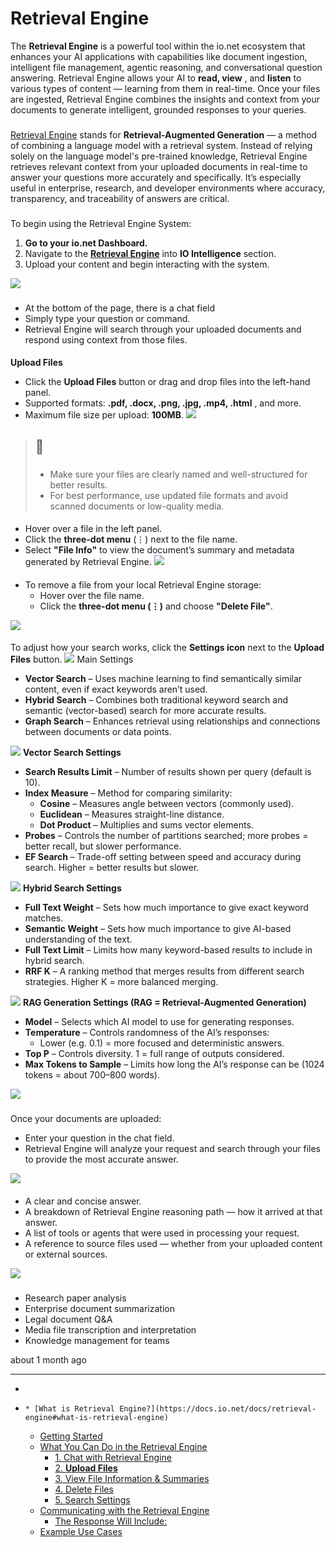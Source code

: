 # Retrieval Engine
The **Retrieval Engine** is a powerful tool within the io.net ecosystem that enhances your AI applications with capabilities like document ingestion, intelligent file management, agentic reasoning, and conversational question answering.
Retrieval Engine allows your AI to **read, view** , and **listen** to various types of content — learning from them in real-time. Once your files are ingested, Retrieval Engine combines the insights and context from your documents to generate intelligent, grounded responses to your queries.
### [](https://docs.io.net/docs/retrieval-engine#what-is-retrieval-engine)
[Retrieval Engine](https://ai.io.net/ai/re) stands for **Retrieval-Augmented Generation** — a method of combining a language model with a retrieval system. Instead of relying solely on the language model's pre-trained knowledge, Retrieval Engine retrieves relevant context from your uploaded documents in real-time to answer your questions more accurately and specifically.
It’s especially useful in enterprise, research, and developer environments where accuracy, transparency, and traceability of answers are critical.
### [](https://docs.io.net/docs/retrieval-engine#getting-started)
To begin using the Retrieval Engine System:
  1. **Go to your io.net Dashboard.**
  2. Navigate to the **[Retrieval Engine](https://ai.io.net/ai/re)** into **IO Intelligence** section.
  3. Upload your content and begin interacting with the system.

![](https://files.readme.io/0a6be78cd8f6dced4bce873a917652afe5862debee68a05361248406c486239d-Rag1.jpg)
### [](https://docs.io.net/docs/retrieval-engine#what-you-can-do-in-the-retrieval-engine)
#### [](https://docs.io.net/docs/retrieval-engine#1-chat-with-retrieval-engine)
  * At the bottom of the page, there is a chat field
  * Simply type your question or command.
  * Retrieval Engine will search through your uploaded documents and respond using context from those files.


#### 
**Upload Files**
[](https://docs.io.net/docs/retrieval-engine#2-upload-files)
  * Click the **Upload Files** button or drag and drop files into the left-hand panel.
  * Supported formats: **.pdf, .docx, .png, .jpg, .mp4, .html** , and more.
  * Maximum file size per upload: **100MB**.
![](https://files.readme.io/4ff2e7e4ac1c289adf4aa036bedf34a72a9fdff76cf70efc22861275cc159489-rag4.jpg)


> ## 📘
> ### [](https://docs.io.net/docs/retrieval-engine#notes--best-practices)
>   * Make sure your files are clearly named and well-structured for better results.
>   * For best performance, use updated file formats and avoid scanned documents or low-quality media.
> 

#### [](https://docs.io.net/docs/retrieval-engine#3-view-file-information--summaries)
  * Hover over a file in the left panel.
  * Click the **three-dot menu** (⋮) next to the file name.
  * Select **"File Info"** to view the document’s summary and metadata generated by Retrieval Engine.
![](https://files.readme.io/a512695cc2f10a4aad469a00432eda79f43a17ff6786ee692b1aba654c92fc09-rag6.jpg)


#### [](https://docs.io.net/docs/retrieval-engine#4-delete-files)
  * To remove a file from your local Retrieval Engine storage: 
    * Hover over the file name.
    * Click the **three-dot menu (⋮)** and choose **"Delete File"**.

![](https://files.readme.io/84ac6e792314b744649f205a8ed270d2ee5cde7bbc7f07c8899991e634c88c38-rag5.jpg)
#### [](https://docs.io.net/docs/retrieval-engine#5-search-settings)
To adjust how your search works, click the **Settings icon** next to the **Upload Files** button.
![](https://files.readme.io/13a833c25a0feb52fe2c2da7ba27502c9ed26194043b29229ba90c55acceedc2-Search_Settings.png)
Main Settings
  * **Vector Search** – Uses machine learning to find semantically similar content, even if exact keywords aren’t used.
  * **Hybrid Search** – Combines both traditional keyword search and semantic (vector-based) search for more accurate results.
  * **Graph Search** – Enhances retrieval using relationships and connections between documents or data points.

![](https://files.readme.io/31b740bde0d968191c04a9e3d3778f185aae33a73ffa25bc7fa832fc71ec22b1-Search_Settings2.png)
**Vector Search Settings**
  * **Search Results Limit** – Number of results shown per query (default is 10).
  * **Index Measure** – Method for comparing similarity: 
    * **Cosine** – Measures angle between vectors (commonly used).
    * **Euclidean** – Measures straight-line distance.
    * **Dot Product** – Multiplies and sums vector elements.
  * **Probes** – Controls the number of partitions searched; more probes = better recall, but slower performance.
  * **EF Search** – Trade-off setting between speed and accuracy during search. Higher = better results but slower.

![](https://files.readme.io/d699807582879a8eaa95bd34cd4ba69c19fa0f9c5ac5471fcd31fcb6e24cbc6a-Vector_Search.png)
**Hybrid Search Settings**
  * **Full Text Weight** – Sets how much importance to give exact keyword matches.
  * **Semantic Weight** – Sets how much importance to give AI-based understanding of the text.
  * **Full Text Limit** – Limits how many keyword-based results to include in hybrid search.
  * **RRF K** – A ranking method that merges results from different search strategies. Higher K = more balanced merging.

![](https://files.readme.io/21395726e0058fc930aa1fca18057f770ad934c536172f33ab6b5eac720ab55b-Hybrid_Search_Settings.png)
**RAG Generation Settings (RAG = Retrieval-Augmented Generation)**
  * **Model** – Selects which AI model to use for generating responses.
  * **Temperature** – Controls randomness of the AI’s responses: 
    * Lower (e.g. 0.1) = more focused and deterministic answers.
  * **Top P** – Controls diversity. 1 = full range of outputs considered.
  * **Max Tokens to Sample** – Limits how long the AI’s response can be (1024 tokens = about 700–800 words).

![](https://files.readme.io/b8da86fffdd5f9bbf8a1dc24c3345cb2037d1988fd51cc1c94827fce96c25734-RAG_Generation_Settings.png)
### [](https://docs.io.net/docs/retrieval-engine#communicating-with-the-retrieval-engine)
Once your documents are uploaded:
  * Enter your question in the chat field.
  * Retrieval Engine will analyze your request and search through your files to provide the most accurate answer.

![](https://files.readme.io/cd7b74e8d35d33a863a16f8f183557430b6c6b54d1f88aa6805c3c672efa7ce8-rag3.jpg)
#### [](https://docs.io.net/docs/retrieval-engine#the-response-will-include)
  * A clear and concise answer.
  * A breakdown of Retrieval Engine reasoning path — how it arrived at that answer.
  * A list of tools or agents that were used in processing your request.
  * A reference to source files used — whether from your uploaded content or external sources.

![](https://files.readme.io/43f99c45e492af682f4e1125a7c40ad928db6786fac79ea19b6715715e22965f-rag7.jpg)
### [](https://docs.io.net/docs/retrieval-engine#example-use-cases)
  * Research paper analysis
  * Enterprise document summarization
  * Legal document Q&A
  * Media file transcription and interpretation
  * Knowledge management for teams


about 1 month ago
* * *
  * [](https://docs.io.net/docs/retrieval-engine)
  *     * [What is Retrieval Engine?](https://docs.io.net/docs/retrieval-engine#what-is-retrieval-engine)
    * [Getting Started](https://docs.io.net/docs/retrieval-engine#getting-started)
    * [What You Can Do in the Retrieval Engine](https://docs.io.net/docs/retrieval-engine#what-you-can-do-in-the-retrieval-engine)
      * [1. Chat with Retrieval Engine](https://docs.io.net/docs/retrieval-engine#1-chat-with-retrieval-engine)
      * [2. **Upload Files**](https://docs.io.net/docs/retrieval-engine#2-upload-files)
      * [3. View File Information & Summaries](https://docs.io.net/docs/retrieval-engine#3-view-file-information--summaries)
      * [4. Delete Files](https://docs.io.net/docs/retrieval-engine#4-delete-files)
      * [5. Search Settings](https://docs.io.net/docs/retrieval-engine#5-search-settings)
    * [Communicating with the Retrieval Engine](https://docs.io.net/docs/retrieval-engine#communicating-with-the-retrieval-engine)
      * [The Response Will Include:](https://docs.io.net/docs/retrieval-engine#the-response-will-include)
    * [Example Use Cases](https://docs.io.net/docs/retrieval-engine#example-use-cases)


